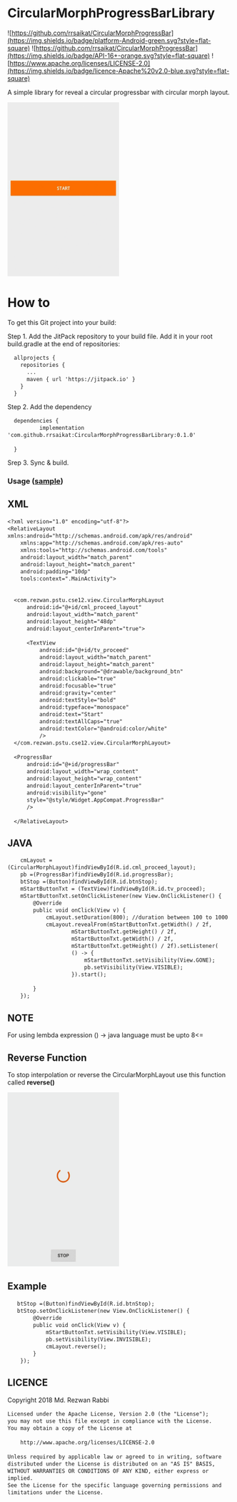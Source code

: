 # CircularMorphProgressBarLibrary
![https://github.com/rrsaikat/CircularMorphProgressBar](https://img.shields.io/badge/platform-Android-green.svg?style=flat-square)
![https://github.com/rrsaikat/CircularMorphProgressBar](https://img.shields.io/badge/API-16+-orange.svg?style=flat-square)
![https://www.apache.org/licenses/LICENSE-2.0](https://img.shields.io/badge/licence-Apache%20v2.0-blue.svg?style=flat-square)

A simple library for reveal a circular progressbar with circular morph layout.

<p align="start">
  <img src="https://github.com/rrsaikat/CircularMorphProgressBarLibrary/blob/master/start.gif" height="390" width="250"/>
</p>



# How to
To get this Git project into your build:

Step 1. Add the JitPack repository to your build file. Add it in your root build.gradle at the end of repositories:

      allprojects {
        repositories {
          ...
          maven { url 'https://jitpack.io' }
        }
      }
      
      
Step 2. Add the dependency

      dependencies {
              implementation 'com.github.rrsaikat:CircularMorphProgressBarLibrary:0.1.0' 

      }


Srep 3. Sync & build.



### Usage ([sample](https://github.com/rrsaikat/SampleOfCircularMorphProgressBar))



XML
-----

    <?xml version="1.0" encoding="utf-8"?>
    <RelativeLayout xmlns:android="http://schemas.android.com/apk/res/android"
        xmlns:app="http://schemas.android.com/apk/res-auto"
        xmlns:tools="http://schemas.android.com/tools"
        android:layout_width="match_parent"
        android:layout_height="match_parent"
        android:padding="10dp"
        tools:context=".MainActivity">


      <com.rezwan.pstu.cse12.view.CircularMorphLayout
          android:id="@+id/cml_proceed_layout"
          android:layout_width="match_parent"
          android:layout_height="48dp"
          android:layout_centerInParent="true">

          <TextView
              android:id="@+id/tv_proceed"
              android:layout_width="match_parent"
              android:layout_height="match_parent"
              android:background="@drawable/background_btn"
              android:clickable="true"
              android:focusable="true"
              android:gravity="center"
              android:textStyle="bold"
              android:typeface="monospace"
              android:text="Start"
              android:textAllCaps="true"
              android:textColor="@android:color/white"
              />
      </com.rezwan.pstu.cse12.view.CircularMorphLayout>

      <ProgressBar
          android:id="@+id/progressBar"
          android:layout_width="wrap_content"
          android:layout_height="wrap_content"
          android:layout_centerInParent="true"
          android:visibility="gone"
          style="@style/Widget.AppCompat.ProgressBar"
          />

      </RelativeLayout>
      
      
      
JAVA
-----

        cmLayout = (CircularMorphLayout)findViewById(R.id.cml_proceed_layout);
        pb =(ProgressBar)findViewById(R.id.progressBar);
        btStop =(Button)findViewById(R.id.btnStop);
        mStartButtonTxt = (TextView)findViewById(R.id.tv_proceed);
        mStartButtonTxt.setOnClickListener(new View.OnClickListener() {
            @Override
            public void onClick(View v) {
                cmLayout.setDuration(800); //duration between 100 to 1000
                cmLayout.revealFrom(mStartButtonTxt.getWidth() / 2f,
                        mStartButtonTxt.getHeight() / 2f,
                        mStartButtonTxt.getWidth() / 2f,
                        mStartButtonTxt.getHeight() / 2f).setListener(
                        () -> {
                            mStartButtonTxt.setVisibility(View.GONE);
                            pb.setVisibility(View.VISIBLE);
                        }).start();

            }
        });
  
 
NOTE
-----

For using lembda expression () -> java language must be upto 8<=



## Reverse Function

To stop interpolation or reverse the CircularMorphLayout use this function called <b>reverse()</b>

<p align="start">
  <img src="https://github.com/rrsaikat/CircularMorphProgressBarLibrary/blob/master/stop.gif" height="390" width="250"/>
</p>

## Example 

       btStop =(Button)findViewById(R.id.btnStop);
       btStop.setOnClickListener(new View.OnClickListener() {
            @Override
            public void onClick(View v) {
                mStartButtonTxt.setVisibility(View.VISIBLE);
                pb.setVisibility(View.INVISIBLE);
                cmLayout.reverse();
            }
        });
        

LICENCE
-----

 Copyright 2018 Md. Rezwan Rabbi

    Licensed under the Apache License, Version 2.0 (the "License");
    you may not use this file except in compliance with the License.
    You may obtain a copy of the License at

        http://www.apache.org/licenses/LICENSE-2.0

    Unless required by applicable law or agreed to in writing, software
    distributed under the License is distributed on an "AS IS" BASIS,
    WITHOUT WARRANTIES OR CONDITIONS OF ANY KIND, either express or implied.
    See the License for the specific language governing permissions and
    limitations under the License.
